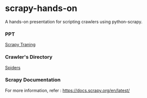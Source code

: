 # scrapy-hands-on
A hands-on presentation for scripting crawlers using python-scrapy. 

### PPT 
[Scrapy Traning](DemoProject)

### Crawler's Directory
[Spiders](DemoProject/ScrapyProject/spiders)

### Scrapy Documentation
For more information, refer : https://docs.scrapy.org/en/latest/